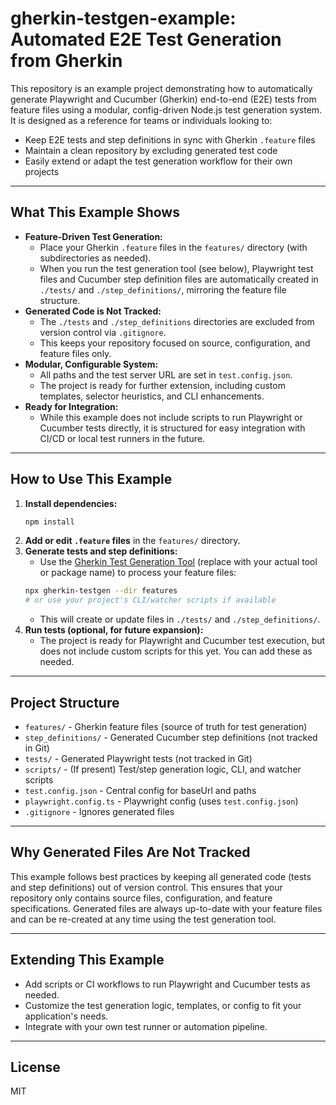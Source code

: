 # gherkin-testgen-example: Automated E2E Test Generation from Gherkin

This repository is an example project demonstrating how to automatically generate Playwright and Cucumber (Gherkin) end-to-end (E2E) tests from feature files using a modular, config-driven Node.js test generation system. It is designed as a reference for teams or individuals looking to:

- Keep E2E tests and step definitions in sync with Gherkin `.feature` files
- Maintain a clean repository by excluding generated test code
- Easily extend or adapt the test generation workflow for their own projects

---

## What This Example Shows
- **Feature-Driven Test Generation:**
  - Place your Gherkin `.feature` files in the `features/` directory (with subdirectories as needed).
  - When you run the test generation tool (see below), Playwright test files and Cucumber step definition files are automatically created in `./tests/` and `./step_definitions/`, mirroring the feature file structure.
- **Generated Code is Not Tracked:**
  - The `./tests` and `./step_definitions` directories are excluded from version control via `.gitignore`.
  - This keeps your repository focused on source, configuration, and feature files only.
- **Modular, Configurable System:**
  - All paths and the test server URL are set in `test.config.json`.
  - The project is ready for further extension, including custom templates, selector heuristics, and CLI enhancements.
- **Ready for Integration:**
  - While this example does not include scripts to run Playwright or Cucumber tests directly, it is structured for easy integration with CI/CD or local test runners in the future.

---

## How to Use This Example

1. **Install dependencies:**
   ```sh
   npm install
   ```
2. **Add or edit `.feature` files** in the `features/` directory.
3. **Generate tests and step definitions:**
   - Use the [Gherkin Test Generation Tool](https://github.com/YOUR_ORG/gherkin-testgen) (replace with your actual tool or package name) to process your feature files:
   ```sh
   npx gherkin-testgen --dir features
   # or use your project's CLI/watcher scripts if available
   ```
   - This will create or update files in `./tests/` and `./step_definitions/`.
4. **Run tests (optional, for future expansion):**
   - The project is ready for Playwright and Cucumber test execution, but does not include custom scripts for this yet. You can add these as needed.

---

## Project Structure
- `features/` - Gherkin feature files (source of truth for test generation)
- `step_definitions/` - Generated Cucumber step definitions (not tracked in Git)
- `tests/` - Generated Playwright tests (not tracked in Git)
- `scripts/` - (If present) Test/step generation logic, CLI, and watcher scripts
- `test.config.json` - Central config for baseUrl and paths
- `playwright.config.ts` - Playwright config (uses `test.config.json`)
- `.gitignore` - Ignores generated files

---

## Why Generated Files Are Not Tracked
This example follows best practices by keeping all generated code (tests and step definitions) out of version control. This ensures that your repository only contains source files, configuration, and feature specifications. Generated files are always up-to-date with your feature files and can be re-created at any time using the test generation tool.

---

## Extending This Example
- Add scripts or CI workflows to run Playwright and Cucumber tests as needed.
- Customize the test generation logic, templates, or config to fit your application's needs.
- Integrate with your own test runner or automation pipeline.

---

## License
MIT